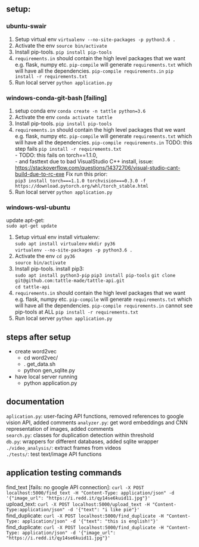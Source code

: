 ## setup:
### ubuntu-swair
1.  Setup virtual env 
    `virtualenv --no-site-packages -p python3.6 .`
2. Activate the env
    `source bin/activate`
3. Install pip-tools.
    `pip install pip-tools`
4. `requirements.in` should contain the high level packages that we want e.g.
   flask, numpy etc. `pip-compile` will generate `requirements.txt` which will
   have all the dependencies.
    `pip-compile requirements.in`
    `pip install -r requirements.txt`
5. Run local server
    `python application.py`

### windows-conda-git-bash [failing]
1.  setup conda env
    `conda create -n tattle python=3.6`
2. Activate the env
    `conda activate tattle`
3. Install pip-tools.
    `pip install pip-tools`
4. `requirements.in` should contain the high level packages that we want e.g.
   flask, numpy etc. `pip-compile` will generate `requirements.txt` which will
   have all the dependencies.
    `pip-compile requirements.in`  TODO: this step fails
    `pip install -r requirements.txt`  
        - TODO: this fails on torch==1.1.0,  
        - and fasttext due to bad VisualStudio C++ install, issue: https://stackoverflow.com/questions/14372706/visual-studio-cant-build-due-to-rc-exe
    Fix run this prior:  
    `pip3 install torch===1.1.0 torchvision===0.3.0 -f https://download.pytorch.org/whl/torch_stable.html`
5. Run local server
    `python application.py`

### windows-wsl-ubuntu
update apt-get:  
`sudo apt-get update`  
1.  Setup virtual env 
    install virtualenv:  
    `sudo apt install virtualenv`
    `mkdir py36`  
    `virtualenv --no-site-packages -p python3.6 .`
2. Activate the env
    `cd py36`  
    `source bin/activate`
3. Install pip-tools.
    install pip3:  
    `sudo apt install python3-pip`
    `pip3 install pip-tools`
    `git clone git@github.com:tattle-made/tattle-api.git`  
    `cd tattle-api`
4. `requirements.in` should contain the high level packages that we want e.g.
   flask, numpy etc. `pip-compile` will generate `requirements.txt` which will
   have all the dependencies.
    `pip-compile requirements.in`
    cannot see pip-tools at ALL
    `pip install -r requirements.txt`
5. Run local server
    `python application.py`

## steps after setup
- create word2vec
    - cd word2vec/
    - . get_data.sh
    - python gen_sqlite.py
- have local server running
    - python application.py

## documentation
`aplication.py`: user-facing API functions, removed references to google vision API, added comments
`analyzer.py`: get word embeddings and CNN representation of images, added comments  
`search.py`: classes for duplication detection within threshold  
`db.py`: wrappers for different databases, added sqlite wrapper  
`./video_analysis/`: extract frames from videos  
`./tests/`: test text/image API functions

## application testing commands
find_text [fails: no google API connection]: `curl -X POST localhost:5000/find_text -H "Content-Type: application/json" -d '{"image_url": "https://i.redd.it/qy14se6kuid11.jpg"}'`  
upload_text: `curl -X POST localhost:5000/upload_text -H "Content-Type:application/json" -d '{"text": "i like pie"}'`  
find_duplicate: `curl -X POST localhost:5000/find_duplicate -H "Content-Type: application/json" -d '{"text": "this is english!"}'`  
find_duplicate: `curl -X POST localhost:5000/find_duplicate -H "Content-Type: application/json" -d '{"image_url": "https://i.redd.it/qy14se6kuid11.jpg"}'`  
